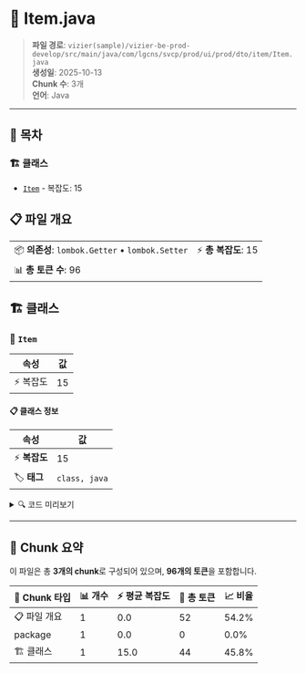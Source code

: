 # 📄 Item.java

> **파일 경로**: `vizier(sample)/vizier-be-prod-develop/src/main/java/com/lgcns/svcp/prod/ui/prod/dto/item/Item.java`  
> **생성일**: 2025-10-13  
> **Chunk 수**: 3개  
> **언어**: Java
---

## 📑 목차

### 🏗️ 클래스
- [`Item`](#class-item) - 복잡도: 15

## 📋 파일 개요

| | |
|--|--|
| 📦 **의존성**: `lombok.Getter` • `lombok.Setter` | ⚡ **총 복잡도**: 15 |
| 📊 **총 토큰 수**: 96 |  |



## 🏗️ 클래스

### <a id="class-item"></a>🎯 `Item`

| 속성 | 값 |
|------|----|
| ⚡ 복잡도 | 15 |



#### 📋 클래스 정보

| 속성 | 값 |
|------|----|
| ⚡ **복잡도** | 15 || 📍 **라인 범위** | 8-8 |
| 🏷️ **태그** | `class, java` |

<details>
<summary>🔍 코드 미리보기</summary>

```java
public class Item {
    private String itemCode;
    private String itemName;
    private String cmcdDetlId;
    private String cmcdDetlNm;
    private String middleItemCode;
    private String middleItemName;
    private String largeItemCode;
    private String largeItemName;
    private int sortNo;
    private int middleSortNo;
    private int largeSortNo;
    private String useYn;
    private String strcTypeCode;
}...
```

**Chunk 정보**
- 🆔 **ID**: `dabbb84b6879`
- 📍 **라인**: 8-8
- 📊 **토큰**: 44
- 🏷️ **태그**: `class, java`

</details>

---





## 🧩 Chunk 요약

이 파일은 총 **3개의 chunk**로 구성되어 있으며, **96개의 토큰**을 포함합니다.

| 🧩 Chunk 타입 | 📊 개수 | ⚡ 평균 복잡도 | 📝 총 토큰 | 📈 비율 |
|---------------|--------|-------------|----------|--------|
| 📋 파일 개요 | 1 | 0.0 | 52 | 54.2% |
| package | 1 | 0.0 | 0 | 0.0% |
| 🏗️ 클래스 | 1 | 15.0 | 44 | 45.8% |


